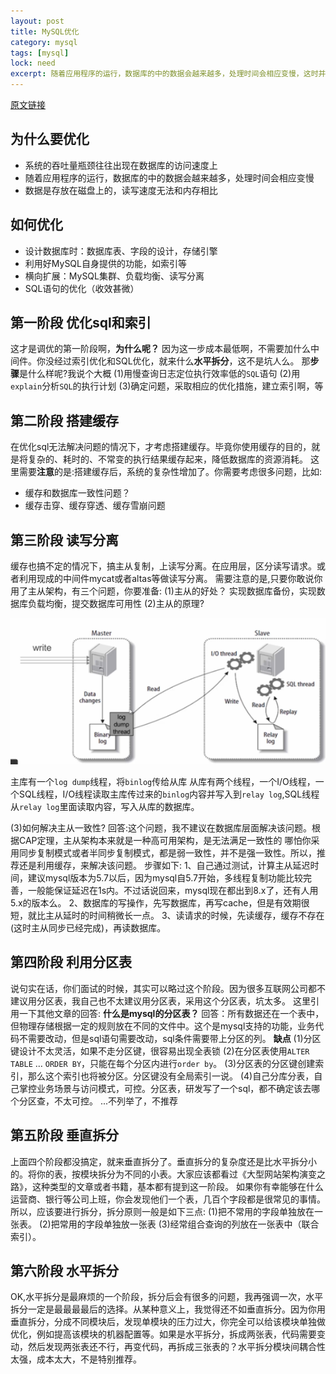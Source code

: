 ```yaml
---
layout: post
title: MySQL优化
category: mysql
tags: [mysql]
lock: need
excerpt: 随着应用程序的运行，数据库的中的数据会越来越多，处理时间会相应变慢，这时并需要MySQL优化
---
```


[原文链接](https://www.cnblogs.com/rjzheng/p/9619855.html)

## 为什么要优化

- 系统的吞吐量瓶颈往往出现在数据库的访问速度上
- 随着应用程序的运行，数据库的中的数据会越来越多，处理时间会相应变慢
- 数据是存放在磁盘上的，读写速度无法和内存相比

## 如何优化

- 设计数据库时：数据库表、字段的设计，存储引擎
- 利用好MySQL自身提供的功能，如索引等
- 横向扩展：MySQL集群、负载均衡、读写分离
- SQL语句的优化（收效甚微）

## 第一阶段 优化sql和索引

这才是调优的第一阶段啊，**为什么呢？**
因为这一步成本最低啊，不需要加什么中间件。你没经过索引优化和SQL优化，就来什么**水平拆分**，这不是坑人么。
那**步骤**是什么样呢?我说个大概
(1)用慢查询日志定位执行效率低的`SQL`语句
(2)用`explain`分析`SQL`的执行计划
(3)确定问题，采取相应的优化措施，建立索引啊，等

## 第二阶段 搭建缓存

在优化sql无法解决问题的情况下，才考虑搭建缓存。毕竟你使用缓存的目的，就是将复杂的、耗时的、不常变的执行结果缓存起来，降低数据库的资源消耗。
这里需要**注意**的是:搭建缓存后，系统的复杂性增加了。你需要考虑很多问题，比如:

- 缓存和数据库一致性问题？
- 缓存击穿、缓存穿透、缓存雪崩问题

## 第三阶段 读写分离

缓存也搞不定的情况下，搞主从复制，上读写分离。在应用层，区分读写请求。或者利用现成的中间件mycat或者altas等做读写分离。
需要注意的是,只要你敢说你用了主从架构，有三个问题，你要准备:
(1)主从的好处？
实现数据库备份，实现数据库负载均衡，提交数据库可用性
(2)主从的原理?

![](https://raw.githubusercontent.com/xmzpc/PicBed/master/img/202001/20200217204137.png)



主库有一个`log dump`线程，将`binlog`传给从库
从库有两个线程，一个I/O线程，一个SQL线程，I/O线程读取主库传过来的`binlog`内容并写入到`relay log`,SQL线程从`relay log`里面读取内容，写入从库的数据库。

(3)如何解决主从一致性?
回答:这个问题，我不建议在数据库层面解决该问题。根据CAP定理，主从架构本来就是一种高可用架构，是无法满足一致性的
哪怕你采用同步复制模式或者半同步复制模式，都是弱一致性，并不是强一致性。所以，推荐还是利用缓存，来解决该问题。
步骤如下:
1、自己通过测试，计算主从延迟时间，建议mysql版本为5.7以后，因为mysql自5.7开始，多线程复制功能比较完善，一般能保证延迟在1s内。不过话说回来，mysql现在都出到8.x了，还有人用5.x的版本么。
2、数据库的写操作，先写数据库，再写cache，但是有效期很短，就比主从延时的时间稍微长一点。
3、读请求的时候，先读缓存，缓存不存在(这时主从同步已经完成)，再读数据库。

## 第四阶段 利用分区表

说句实在话，你们面试的时候，其实可以略过这个阶段。因为很多互联网公司都不建议用分区表，我自己也不太建议用分区表，采用这个分区表，坑太多。
这里引用一下其他文章的回答:
**什么是mysql的分区表？**
回答：所有数据还在一个表中，但物理存储根据一定的规则放在不同的文件中。这个是mysql支持的功能，业务代码不需要改动，但是sql语句需要改动，sql条件需要带上分区的列。
**缺点**
(1)分区键设计不太灵活，如果不走分区键，很容易出现全表锁
(2)在分区表使用`ALTER TABLE` … `ORDER BY`，只能在每个分区内进行`order by`。
(3)分区表的分区键创建索引，那么这个索引也将被分区。分区键没有全局索引一说。
(4)自己分库分表，自己掌控业务场景与访问模式，可控。分区表，研发写了一个sql，都不确定该去哪个分区查，不太可控。
...不列举了，不推荐

## 第五阶段 垂直拆分

上面四个阶段都没搞定，就来垂直拆分了。垂直拆分的复杂度还是比水平拆分小的。将你的表，按模块拆分为不同的小表。大家应该都看过《大型网站架构演变之路》，这种类型的文章或者书籍，基本都有提到这一阶段。
如果你有幸能够在什么运营商、银行等公司上班，你会发现他们一个表，几百个字段都是很常见的事情。所以，应该要进行拆分，拆分原则一般是如下三点:
(1)把不常用的字段单独放在一张表。
(2)把常用的字段单独放一张表
(3)经常组合查询的列放在一张表中（联合索引）。

## 第六阶段 水平拆分

OK,水平拆分是最麻烦的一个阶段，拆分后会有很多的问题，我再强调一次，水平拆分一定是最最最最后的选择。从某种意义上，我觉得还不如垂直拆分。因为你用垂直拆分，分成不同模块后，发现单模块的压力过大，你完全可以给该模块单独做优化，例如提高该模块的机器配置等。如果是水平拆分，拆成两张表，代码需要变动，然后发现两张表还不行，再变代码，再拆成三张表的？水平拆分模块间耦合性太强，成本太大，不是特别推荐。